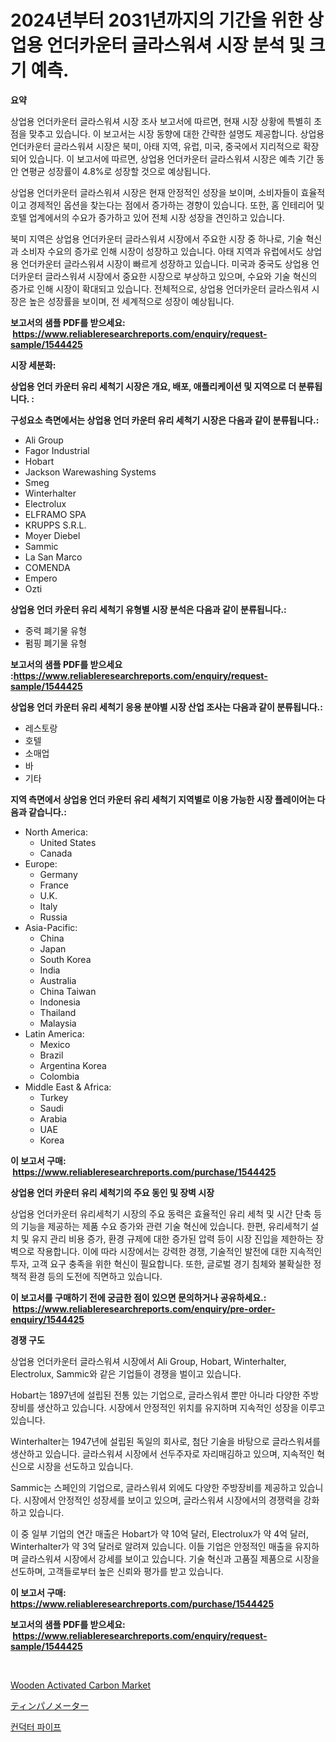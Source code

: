 <p><h1>2024년부터 2031년까지의 기간을 위한 상업용 언더카운터 글라스워셔 시장 분석 및 크기 예측.</h1></p><p><strong>요약</strong></p>
<p><p>상업용 언더카운터 글라스워셔 시장 조사 보고서에 따르면, 현재 시장 상황에 특별히 초점을 맞추고 있습니다. 이 보고서는 시장 동향에 대한 간략한 설명도 제공합니다. 상업용 언더카운터 글라스워셔 시장은 북미, 아태 지역, 유럽, 미국, 중국에서 지리적으로 확장되어 있습니다. 이 보고서에 따르면, 상업용 언더카운터 글라스워셔 시장은 예측 기간 동안 연평균 성장률이 4.8%로 성장할 것으로 예상됩니다.</p><p>상업용 언더카운터 글라스워셔 시장은 현재 안정적인 성장을 보이며, 소비자들이 효율적이고 경제적인 옵션을 찾는다는 점에서 증가하는 경향이 있습니다. 또한, 홈 인테리어 및 호텔 업계에서의 수요가 증가하고 있어 전체 시장 성장을 견인하고 있습니다.</p><p>북미 지역은 상업용 언더카운터 글라스워셔 시장에서 주요한 시장 중 하나로, 기술 혁신과 소비자 수요의 증가로 인해 시장이 성장하고 있습니다. 아태 지역과 유럽에서도 상업용 언더카운터 글라스워셔 시장이 빠르게 성장하고 있습니다. 미국과 중국도 상업용 언더카운터 글라스워셔 시장에서 중요한 시장으로 부상하고 있으며, 수요와 기술 혁신의 증가로 인해 시장이 확대되고 있습니다. 전체적으로, 상업용 언더카운터 글라스워셔 시장은 높은 성장률을 보이며, 전 세계적으로 성장이 예상됩니다.</p></p>
<p><strong>보고서의 샘플 PDF를 받으세요: &nbsp;<a href="https://www.reliableresearchreports.com/enquiry/request-sample/1544425">https://www.reliableresearchreports.com/enquiry/request-sample/1544425</a></strong></p>
<p><strong>시장 세분화:</strong></p>
<p><strong> 상업용 언더 카운터 유리 세척기 시장은 개요, 배포, 애플리케이션 및 지역으로 더 분류됩니다. :</strong></p>
<p><strong>구성요소 측면에서는 상업용 언더 카운터 유리 세척기 시장은 다음과 같이 분류됩니다.:</strong></p>
<p><ul><li>Ali Group</li><li>Fagor Industrial</li><li>Hobart</li><li>Jackson Warewashing Systems</li><li>Smeg</li><li>Winterhalter</li><li>Electrolux</li><li>ELFRAMO SPA</li><li>KRUPPS S.R.L.</li><li>Moyer Diebel</li><li>Sammic</li><li>La San Marco</li><li>COMENDA</li><li>Empero</li><li>Ozti</li></ul></p>
<p><strong> 상업용 언더 카운터 유리 세척기 유형별 시장 분석은 다음과 같이 분류됩니다.:</strong></p>
<p><ul><li>중력 폐기물 유형</li><li>펌핑 폐기물 유형</li></ul></p>
<p><strong>보고서의 샘플 PDF를 받으세요 :<a href="https://www.reliableresearchreports.com/enquiry/request-sample/1544425">https://www.reliableresearchreports.com/enquiry/request-sample/1544425</a></strong></p>
<p><strong> 상업용 언더 카운터 유리 세척기 응용 분야별 시장 산업 조사는 다음과 같이 분류됩니다.:</strong></p>
<p><ul><li>레스토랑</li><li>호텔</li><li>소매업</li><li>바</li><li>기타</li></ul></p>
<p><strong>지역 측면에서 상업용 언더 카운터 유리 세척기 지역별로 이용 가능한 시장 플레이어는 다음과 같습니다.:</strong></p>
<p><ul>
    <li>
        North America:
        <ul>
            <li>United States</li>
            <li>Canada</li>
        </ul>
    </li>
    <li>
        Europe:
        <ul>
            <li>Germany</li>
            <li>France</li>
            <li>U.K.</li>
            <li>Italy</li>
            <li>Russia</li>
        </ul>
    </li>
    <li>
        Asia-Pacific:
        <ul>
            <li>China</li>
            <li>Japan</li>
            <li>South Korea</li>
            <li>India</li>
            <li>Australia</li>
            <li>China Taiwan</li>
            <li>Indonesia</li>
            <li>Thailand</li>
            <li>Malaysia</li>
        </ul>
    </li>
    <li>
        Latin America:
        <ul>
            <li>Mexico</li>
            <li>Brazil</li>
            <li>Argentina Korea</li>
            <li>Colombia</li>
        </ul>
    </li>
    <li>
        Middle East & Africa:
        <ul>
            <li>Turkey</li>
            <li>Saudi</li>
            <li>Arabia</li>
            <li>UAE</li>
            <li>Korea</li>
        </ul>
    </li>
    </ul></p>
<p><strong>이 보고서 구매: &nbsp;<a href="https://www.reliableresearchreports.com/purchase/1544425">https://www.reliableresearchreports.com/purchase/1544425</a></strong></p>
<p><strong>상업용 언더 카운터 유리 세척기의 주요 동인 및 장벽 시장</strong></p>
<p><p>상업용 언더카운터 유리세척기 시장의 주요 동력은 효율적인 유리 세척 및 시간 단축 등의 기능을 제공하는 제품 수요 증가와 관련 기술 혁신에 있습니다. 한편, 유리세척기 설치 및 유지 관리 비용 증가, 환경 규제에 대한 증가된 압력 등이 시장 진입을 제한하는 장벽으로 작용합니다. 이에 따라 시장에서는 강력한 경쟁, 기술적인 발전에 대한 지속적인 투자, 고객 요구 충족을 위한 혁신이 필요합니다. 또한, 글로벌 경기 침체와 불확실한 정책적 환경 등의 도전에 직면하고 있습니다.</p></p>
<p><strong>이 보고서를 구매하기 전에 궁금한 점이 있으면 문의하거나 공유하세요.: &nbsp;<a href="https://www.reliableresearchreports.com/enquiry/pre-order-enquiry/1544425">https://www.reliableresearchreports.com/enquiry/pre-order-enquiry/1544425</a></strong></p>
<p><strong>경쟁 구도</strong></p>
<p><p>상업용 언더카운터 글라스워셔 시장에서 Ali Group, Hobart, Winterhalter, Electrolux, Sammic와 같은 기업들이 경쟁을 벌이고 있습니다. </p><p>Hobart는 1897년에 설립된 전통 있는 기업으로, 글라스워셔 뿐만 아니라 다양한 주방장비를 생산하고 있습니다. 시장에서 안정적인 위치를 유지하며 지속적인 성장을 이루고 있습니다.</p><p>Winterhalter는 1947년에 설립된 독일의 회사로, 첨단 기술을 바탕으로 글라스워셔를 생산하고 있습니다. 글라스워셔 시장에서 선두주자로 자리매김하고 있으며, 지속적인 혁신으로 시장을 선도하고 있습니다.</p><p>Sammic는 스페인의 기업으로, 글라스워셔 외에도 다양한 주방장비를 제공하고 있습니다. 시장에서 안정적인 성장세를 보이고 있으며, 글라스워셔 시장에서의 경쟁력을 강화하고 있습니다.</p><p>이 중 일부 기업의 연간 매출은 Hobart가 약 10억 달러, Electrolux가 약 4억 달러, Winterhalter가 약 3억 달러로 알려져 있습니다. 이들 기업은 안정적인 매출을 유지하며 글라스워셔 시장에서 강세를 보이고 있습니다. 기술 혁신과 고품질 제품으로 시장을 선도하며, 고객들로부터 높은 신뢰와 평가를 받고 있습니다.</p></p>
<p><strong>이 보고서 구매: &nbsp; <a href="https://www.reliableresearchreports.com/purchase/1544425">https://www.reliableresearchreports.com/purchase/1544425</a></strong></p>
<p><strong>보고서의 샘플 PDF를 받으세요: &nbsp;<a href="https://www.reliableresearchreports.com/enquiry/request-sample/1544425">https://www.reliableresearchreports.com/enquiry/request-sample/1544425</a></strong><strong></strong></p>
<p>&nbsp;</p>
<p><p><a href="https://sore-arch-6db.notion.site/Decoding-the-Wooden-Activated-Carbon-Market-A-Deep-Dive-into-the-Latest-Market-Trends-Market-Segme-0af8799595a9465e8e3319d6a4b17905">Wooden Activated Carbon Market</a></p><p><a href="https://medium.com/@kingmsvie/%E3%83%81%E3%83%B3%E3%83%91%E3%83%8E%E3%83%A1%E3%83%BC%E3%82%BF%E5%B8%82%E5%A0%B4-%E7%AB%B6%E4%BA%89%E5%88%86%E6%9E%90-%E5%B8%82%E5%A0%B4%E5%8B%95%E5%90%91-2031%E5%B9%B4%E3%81%BE%E3%81%A7%E3%81%AE%E4%BA%88%E6%B8%AC-a93afb1e223a">ティンパノメーター</a></p><p><a href="https://medium.com/@evo032/%EC%BB%A8%EB%8D%95%ED%84%B0-%ED%8C%8C%EC%9D%B4%ED%94%84-%EC%8B%9C%EC%9E%A5%EC%9D%80-%EC%8B%9C%EC%9E%A5-%EC%A0%90%EC%9C%A0%EC%9C%A8-%ED%81%AC%EA%B8%B0-%EB%B0%8F-2031%EB%85%84%EA%B9%8C%EC%A7%80%EC%9D%98-%EC%98%88%EC%83%81-%EC%98%88%EC%B8%A1%EC%97%90-%EC%A4%91%EC%A0%90%EC%9D%84-%EB%91%A1%EB%8B%88%EB%8B%A4-11387bd36edc">컨덕터 파이프</a></p></p>